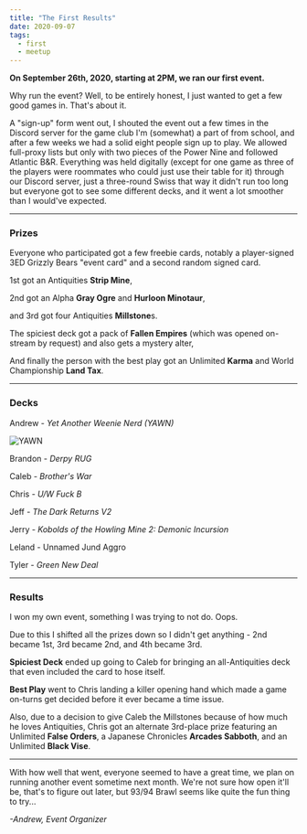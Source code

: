 ```yaml
---
title: "The First Results"
date: 2020-09-07
tags:
  - first
  - meetup
---
```


**On September 26th, 2020, starting at 2PM, we ran our first event.**

Why run the event? Well, to be entirely honest, I just wanted to get a few good games in. That's about it.

A "sign-up" form went out, I shouted the event out a few times in the Discord server for the game club I'm (somewhat) a part of from school, and after a few weeks we had a solid eight people sign up to play. We allowed full-proxy lists but only with two pieces of the Power Nine and followed Atlantic B&R. Everything was held digitally (except for one game as three of the players were roommates who could just use their table for it) through our Discord server, just a three-round Swiss that way it didn't run too long but everyone got to see some different decks, and it went a lot smoother than I would've expected.

---

### Prizes

Everyone who participated got a few freebie cards, notably a player-signed 3ED Grizzly Bears "event card" and a second random signed card.

1st got an Antiquities **Strip Mine**,

2nd got an Alpha **Gray Ogre** and **Hurloon Minotaur**,

and 3rd got four Antiquities **Millstone**s.

The spiciest deck got a pack of **Fallen Empires** (which was opened on-stream by request) and also gets a mystery alter,

And finally the person with the best play got an Unlimited **Karma** and World Championship **Land Tax**.

---

### Decks

Andrew - *Yet Another Weenie Nerd (YAWN)*

![YAWN](https://imgur.com/VIsoJqE.jpg)

Brandon - *Derpy RUG*

Caleb - *Brother's War*

Chris - *U/W Fuck B*

Jeff - *The Dark Returns V2*

Jerry - *Kobolds of the Howling Mine 2: Demonic Incursion*

Leland - Unnamed Jund Aggro

Tyler - *Green New Deal*

---

### Results

I won my own event, something I was trying to not do. Oops.

Due to this I shifted all the prizes down so I didn't get anything - 2nd became 1st, 3rd became 2nd, and 4th became 3rd.

**Spiciest Deck** ended up going to Caleb for bringing an all-Antiquities deck that even included the card to hose itself.

**Best Play** went to Chris landing a killer opening hand which made a game on-turns get decided before it ever became a time issue.

Also, due to a decision to give Caleb the Millstones because of how much he loves Antiquities, Chris got an alternate 3rd-place prize featuring an Unlimited **False Orders**, a Japanese Chronicles **Arcades Sabboth**, and an Unlimited **Black Vise**.

---

With how well that went, everyone seemed to have a great time, we plan on running another event sometime next month. We're not sure how open it'll be, that's to figure out later, but 93/94 Brawl seems like quite the fun thing to try...

*-Andrew, Event Organizer*
